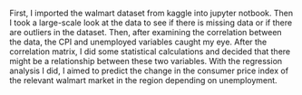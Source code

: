First, I imported the walmart dataset from kaggle into jupyter notbook. Then I took a large-scale look at the data to see if there is missing data or if there are outliers in the dataset.
Then, after examining the correlation between the data, the CPI and unemployed variables caught my eye. After the correlation matrix, I did some statistical calculations and decided that there might be a relationship between these two variables.
With the regression analysis I did, I aimed to predict the change in the consumer price index of the relevant walmart market in the region depending on unemployment.
